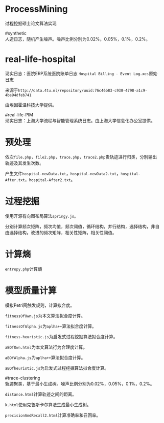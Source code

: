 # ProcessMining
过程挖掘硕士论文算法实现

#synthetic  
人造日志，随机产生噪声。噪声比例分别为0.02%，0.05%，0.1%，0.2%。

# real-life-hospital
现实日志：医院ERP系统医院账单日志
`Hospital Billing - Event Log.xes`原始日志   

来源于`http://data.4tu.nl/repository/uuid:76c46b83-c930-4798-a1c9-4be94dfeb741`  

由埃因霍温科技大学提供。  

#real-life-PIM  
现实日志：上海大学流程与智能管理系统日志。由上海大学信息化办公室提供。

# 预处理
依次`file.php`，`file2.php`，`trace.php`，`trace2.php`贵轨迹进行归类，分别输出轨迹及其发生次数。  

产生文件`hospital-newData.txt`，`hospital-newData2.txt`，`hospital-After.txt`，`hospital-After2.txt`。
# 过程挖掘
使用开源有向图布局算法`springy.js`。  

分别计算频次矩阵，频次均值，频次阈值，循环结构，并行结构，选择结构，非自由选择结构，改进的频次矩阵，相关性矩阵，相关性阈值。
# 计算熵
`entropy.php`计算熵
# 模型质量计算
模拟Petri网触发规则，计算拟合度。  

`fitnessOfOwn.js`为本文算法拟合度计算。  

`fitnessOfAlpha.js`为`aplha++`算法拟合度计算。  

`fitness-heuristic.js`为启发式过程挖掘算法拟合度计算。   

`aBOfOwn.html`为本文算法行为合理度计算。   

`aBOfAlpha.js`为`aplha++`算法拟合度计算。  

`aBOfheuristic.js`为启发式过程挖掘算法拟合度计算。


#trace-clustering  
轨迹聚类，基于最小生成树。噪声比例分别为0.02%，0.05%，0.1%，0.2%。  

`distance.html`计算轨迹之间的距离。  

`k.html`使用克鲁斯卡尔算法生成最小生成树。  

`precisionAndRecall2.html`计算准确率和召回率。


